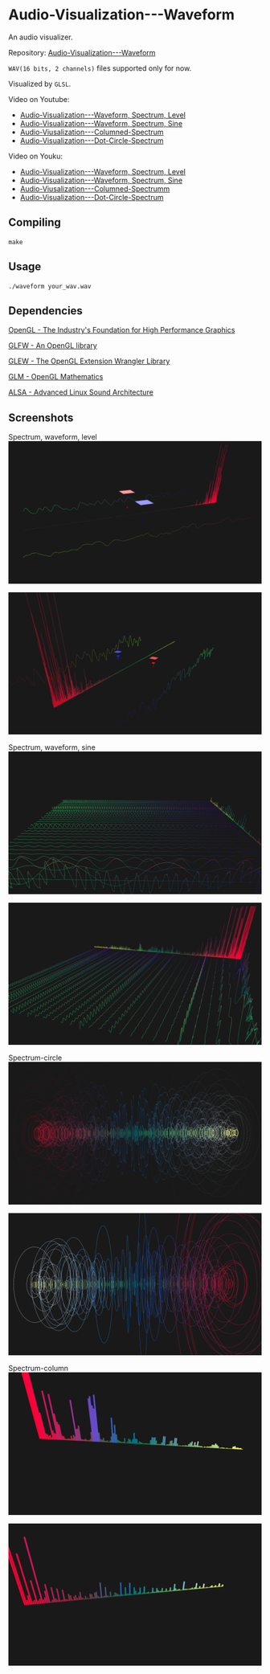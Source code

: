 # Audio-Visualization---Waveform

An audio visualizer.

Repository: [Audio-Visualization---Waveform](https://github.com/chaosink/Audio-Visualization---Waveform)

`WAV(16 bits, 2 channels)` files supported only for now.

Visualized by `GLSL`.

Video on Youtube:
* [Audio-Visualization---Waveform, Spectrum, Level](https://youtu.be/7LfaSCFfXek)
* [Audio-Visualization---Waveform, Spectrum, Sine](http://youtu.be/M1vgzOlViHw)
* [Audio-Viusalization---Columned-Spectrum](https://youtu.be/Oxa4EXfW8GY)
* [Audio-Visualization---Dot-Circle-Spectrum](https://youtu.be/zAzh2CJGibc)

Video on Youku:
* [Audio-Visualization---Waveform, Spectrum, Level](http://v.youku.com/v_show/id_XMTI5MjcxMDQwMA==.html)
* [Audio-Visualization---Waveform, Spectrum, Sine](http://v.youku.com/v_show/id_XMTI5Mjc5MDg2NA==.html)
* [Audio-Viusalization---Columned-Spectrumm](http://v.youku.com/v_show/id_XMTI5Mjg0MDkxNg==.html)
* [Audio-Visualization---Dot-Circle-Spectrum](http://v.youku.com/v_show/id_XMTI5Mjg2Mjc2MA==.html)

## Compiling
```shell
make
```

## Usage
```shell
./waveform your_wav.wav
```

## Dependencies
[OpenGL - The Industry's Foundation for High Performance Graphics](https://www.opengl.org/)

[GLFW - An OpenGL library](http://www.glfw.org/)

[GLEW - The OpenGL Extension Wrangler Library](http://glew.sourceforge.net/)

[GLM - OpenGL Mathematics](http://glm.g-truc.net/0.9.6/index.html)

[ALSA - Advanced Linux Sound Architecture](http://www.alsa-project.org/main/index.php/Main_Page)

## Screenshots
Spectrum, waveform, level
![1-1.png](./screenshots/1-1.png)

![1-2.png](./screenshots/1-2.png)

Spectrum, waveform, sine
![2-1.png](./screenshots/2-1.png)

![2-2.png](./screenshots/2-2.png)

Spectrum-circle
![3-1.png](./screenshots/3-1.png)

![3-2.png](./screenshots/3-2.png)

Spectrum-column
![4-1.png](./screenshots/4-1.png)

![4-2.png](./screenshots/4-2.png)
